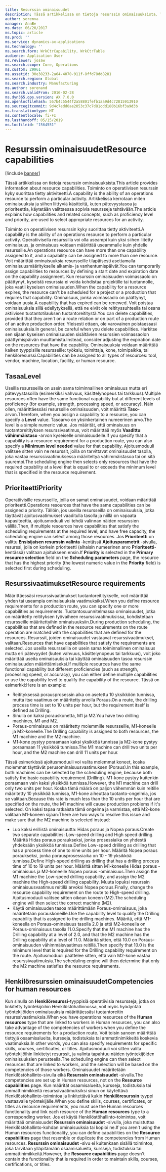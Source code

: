 ```yaml
---
title: Resurssin ominaisuudet
description: Tässä artikkelissa on tietoja resurssin ominaisuuksista. Toiminto on operatiivisen resurssin kyky suorittaa tietty aktiviteetti. Artikkelissa kerrotaan miten ominaisuuksia ja siihen liittyviä käsitteitä, kuten pätevyystasoa ja prioriteettia, käytetään valittaessa sopivia resursseja tehtävään.
author: sorenva
manager: AnnBe
ms.date: 06/20/2017
ms.topic: article
ms.prod: ''
ms.service: dynamics-ax-applications
ms.technology: ''
ms.search.form: WrkCtrCapability, WrkCtrTable
audience: Application User
ms.reviewer: josaw
ms.search.scope: Core, Operations
ms.custom: 29961
ms.assetid: 30e38233-2a64-4070-911f-8ffd78dd8281
ms.search.region: Global
ms.search.industry: Manufacturing
ms.author: sorenand
ms.search.validFrom: 2016-02-28
ms.dyn365.ops.version: AX 7.0.0
ms.openlocfilehash: 567b4c5544f2a58801fefb1aa9d4c72815913910
ms.sourcegitcommit: 9d4c7edd0ae2053c37c7d81cdd180b16bf3a9d3b
ms.translationtype: HT
ms.contentlocale: fi-FI
ms.lasthandoff: 05/15/2019
ms.locfileid: "1564551"
---
```

# <a name="resource-capabilities"></a><span data-ttu-id="47d49-105">Resurssin ominaisuudet</span><span class="sxs-lookup"><span data-stu-id="47d49-105">Resource capabilities</span></span>

[!include [banner](../includes/banner.md)]

<span data-ttu-id="47d49-106">Tässä artikkelissa on tietoja resurssin ominaisuuksista.</span><span class="sxs-lookup"><span data-stu-id="47d49-106">This article provides information about resource capabilities.</span></span> <span data-ttu-id="47d49-107">Toiminto on operatiivisen resurssin kyky suorittaa tietty aktiviteetti.</span><span class="sxs-lookup"><span data-stu-id="47d49-107">A capability is the ability of an operations resource to perform a particular activity.</span></span> <span data-ttu-id="47d49-108">Artikkelissa kerrotaan miten ominaisuuksia ja siihen liittyviä käsitteitä, kuten pätevyystasoa ja prioriteettia, käytetään valittaessa sopivia resursseja tehtävään.</span><span class="sxs-lookup"><span data-stu-id="47d49-108">The article explains how capabilities and related concepts, such as proficiency level and priority, are used to select appropriate resources for an activity.</span></span>

<span data-ttu-id="47d49-109">Toiminto on operatiivisen resurssin kyky suorittaa tietty aktiviteetti.</span><span class="sxs-lookup"><span data-stu-id="47d49-109">A capability is the ability of an operations resource to perform a particular activity.</span></span> <span data-ttu-id="47d49-110">Operatiivisella resurssilla voi olla useampi kuin yksi siihen liitetty ominaisuus, ja ominaisuus voidaan määrittää useammalle kuin yhdelle resurssille.</span><span class="sxs-lookup"><span data-stu-id="47d49-110">An operations resource can have more than one capability assigned to it, and a capability can be assigned to more than one resource.</span></span> <span data-ttu-id="47d49-111">Voit määrittää ominaisuuksia resursseille tilapäisesti asettamalla ominaisuusmääritykselle alkamis- ja vanhentumispäivät.</span><span class="sxs-lookup"><span data-stu-id="47d49-111">You can temporarily assign capabilities to resources by defining a start date and expiration date on the capability assignment.</span></span> <span data-ttu-id="47d49-112">Kun resurssin ominaisuuden voimassaolo on päättynyt, kyseistä resurssia ei voida kohdistaa projektille tai tuotannolle, joka vaatii kyseisen ominaisuuden.</span><span class="sxs-lookup"><span data-stu-id="47d49-112">When the capability for a resource expires, the resource can't be scheduled for a project or a production that requires that capability.</span></span> <span data-ttu-id="47d49-113">Ominaisuus, jonka voimassaolo on päättynyt, voidaan uusia.</span><span class="sxs-lookup"><span data-stu-id="47d49-113">A capability that has expired can be renewed.</span></span> <span data-ttu-id="47d49-114">Voit poistaa ominaisuuksia sillä edellytyksellä, että ne eivät ole reitityssuhteella tai osana aktiivisen tuotantotilauksen tuotantoreititystä.</span><span class="sxs-lookup"><span data-stu-id="47d49-114">You can delete capabilities, provided that they aren't on a route relation or on part of a production route of an active production order.</span></span> <span data-ttu-id="47d49-115">Yleisesti ottaen, ole varovainen poistaessasi ominaisuuksia.</span><span class="sxs-lookup"><span data-stu-id="47d49-115">In general, be careful when you delete capabilities.</span></span> <span data-ttu-id="47d49-116">Harkitse sen sijaan kyseisen ominaisuuden sisältävien resurssien voimassaolon päättymispäivän muuttamista.</span><span class="sxs-lookup"><span data-stu-id="47d49-116">Instead, consider adjusting the expiration date on the resources that have the capability.</span></span> <span data-ttu-id="47d49-117">Ominaisuuksia voidaan määrittää kaiken tyyppisille resursseille: työkalu, toimittaja, kone, toimipaikka, tai henkilöresurssi.</span><span class="sxs-lookup"><span data-stu-id="47d49-117">Capabilities can be assigned to all types of resources: tool, vendor, machine, location, facility, or human resource.</span></span>

## <a name="level"></a><span data-ttu-id="47d49-118">Tasaa</span><span class="sxs-lookup"><span data-stu-id="47d49-118">Level</span></span>
<span data-ttu-id="47d49-119">Useilla resursseilla on usein sama toiminnallinen ominaisuus mutta eri pätevyystasoilla (esimerkiksi vahvuus, käsittelynopeus tai tarkkuus).</span><span class="sxs-lookup"><span data-stu-id="47d49-119">Multiple resources often have the same functional capability but at different levels of proficiency (for example, strength, processing speed, or accuracy).</span></span> <span data-ttu-id="47d49-120">Näin ollen, määrittäessäsi resurssille ominaisuuden, voit määrittä **Taso**-arvon.</span><span class="sxs-lookup"><span data-stu-id="47d49-120">Therefore, when you assign a capability to a resource, you can specify a **Level** value.</span></span> <span data-ttu-id="47d49-121">Tasoarvo on yksinkertainen numeerinen arvo.</span><span class="sxs-lookup"><span data-stu-id="47d49-121">The level is a simple numeric value.</span></span> <span data-ttu-id="47d49-122">Jos määrität, että ominaisuus on tuotantoreitityksen resurssivaatimus, voit määrittää myös **Vaadittu vähimmäistaso** -arvon kyseiselle ominaisuudelle.</span><span class="sxs-lookup"><span data-stu-id="47d49-122">If you specify that a capability is a resource requirement for a production route, you can also specify a **Minimum level needed** value for that capability.</span></span> <span data-ttu-id="47d49-123">Ajoitusmoduuli valitsee sitten vain ne resurssit, joilla on tarvittavat ominaisuudet tasolla, joka vastaa resurssivaatimuksessa määriteltyä vähimmäistasoa tai on sitä suurempi.</span><span class="sxs-lookup"><span data-stu-id="47d49-123">The scheduling engine then selects only resources that have the required capability at a level that is equal to or exceeds the minimum level that is specified in the resource requirement.</span></span>

## <a name="priority"></a><span data-ttu-id="47d49-124">Prioriteetti</span><span class="sxs-lookup"><span data-stu-id="47d49-124">Priority</span></span>
<span data-ttu-id="47d49-125">Operatiivisille resursseille, joilla on samat ominaisuudet, voidaan määrittää prioriteetti.</span><span class="sxs-lookup"><span data-stu-id="47d49-125">Operations resources that have the same capabilities can be assigned a priority.</span></span> <span data-ttu-id="47d49-126">Tällöin, jos useilla resursseilla on ominaisuuksia, jotka täyttävät ajoitusvaatimukset vaaditulla tasolla ja niillä on vapaata kapasiteettia, ajoitusmoduuli voi tehdä valinnan näiden resurssien välillä.</span><span class="sxs-lookup"><span data-stu-id="47d49-126">Then, if multiple resources have capabilities that satisfy the scheduling requirements at the required level, and have free capacity, the scheduling engine can select among those resources.</span></span> <span data-ttu-id="47d49-127">Jos **Prioriteetti** on valittu **Ensisijaisen resurssin valinta** -kentässä **Ajoitusparametrit** -sivulla, resurssi, jolla on korkein prioriteetti (alhaisin numeerinen arvo **Prioriteetti**-kentässä) valitaan ajoitukseen ensin.</span><span class="sxs-lookup"><span data-stu-id="47d49-127">If **Priority** is selected in the **Primary resource selection** field on the **Scheduling parameters** page, the resource that has the highest priority (the lowest numeric value in the **Priority** field) is selected first during scheduling.</span></span>

## <a name="resource-requirements"></a><span data-ttu-id="47d49-128">Resurssivaatimukset</span><span class="sxs-lookup"><span data-stu-id="47d49-128">Resource requirements</span></span>
<span data-ttu-id="47d49-129">Määrittäessäsi resurssivaatimukset tuotantoreititykselle, voit määrittää yhden tai useampia ominaisuuksia vaatimuksiksi.</span><span class="sxs-lookup"><span data-stu-id="47d49-129">When you define resource requirements for a production route, you can specify one or more capabilities as requirements.</span></span> <span data-ttu-id="47d49-130">Tuotantosuunnitelmassa ominaisuudet, jotka on määritetty reitityksen työvaiheen resurssivaatimuksissa, kohdistetaan resursseille määritettyihin ominaisuuksiin.</span><span class="sxs-lookup"><span data-stu-id="47d49-130">During production scheduling, the capabilities that are defined in the resource requirements on the route operation are matched with the capabilities that are defined for the resources.</span></span> <span data-ttu-id="47d49-131">Resurssit, joiden ominaisuudet vastaavat resurssivaatimukset, valitaan.</span><span class="sxs-lookup"><span data-stu-id="47d49-131">Resources that have capabilities that satisfy the requirements are selected.</span></span> <span data-ttu-id="47d49-132">Jos useilla resursseilla on usein sama toiminnallinen ominaisuus mutta eri pätevyydet (kuten vahvuus, käsittelynopeus tai tarkkuus), voit joko määrittää useita ominaisuuksia tai käyttää ominaisuuden tasoa resurssin ominaisuuden määrittämiseksi.</span><span class="sxs-lookup"><span data-stu-id="47d49-132">If multiple resources have the same functional capability but different proficiencies (such as strength, processing speed, or accuracy), you can either define multiple capabilities or use the capability level to qualify the capability of the resource.</span></span> <span data-ttu-id="47d49-133">Tässä on esimerkki:</span><span class="sxs-lookup"><span data-stu-id="47d49-133">Here is an example:</span></span>

-   <span data-ttu-id="47d49-134">Reitityksessä porausprosessin aika on asetettu 10 yksikköön tunnissa, mutta itse vaatimus on määritetty arvolla Poraus.</span><span class="sxs-lookup"><span data-stu-id="47d49-134">On a route, the drilling process time is set to 10 units per hour, but the requirement itself is defined as Drilling.</span></span>
-   <span data-ttu-id="47d49-135">Sinulla on kaksi porauskonetta, M1 ja M2.</span><span class="sxs-lookup"><span data-stu-id="47d49-135">You have two drilling machines, M1 and M2.</span></span>
-   <span data-ttu-id="47d49-136">Poraus-ominaisuus on määritetty molemmille resursseille, M1-koneelle ja M2-koneelle.</span><span class="sxs-lookup"><span data-stu-id="47d49-136">The Drilling capability is assigned to both resources, the M1 machine and the M2 machine.</span></span>
-   <span data-ttu-id="47d49-137">M1-kone pystyy poraamaan kaksi yksikköä tunnissa ja M2-kone pystyy poraamaan 11 yksikköä tunnissa.</span><span class="sxs-lookup"><span data-stu-id="47d49-137">The M1 machine can drill two units per hour, and the M2 machine can drill 11 units per hour.</span></span>

<span data-ttu-id="47d49-138">Tässä esimerkissä ajoitusmoduuli voi valita molemmat koneet, koska molemmat täyttävät perusominaisuusvaatimuksen (Poraus).</span><span class="sxs-lookup"><span data-stu-id="47d49-138">In this example, both machines can be selected by the scheduling engine, because both satisfy the basic capability requirement (Drilling).</span></span> <span data-ttu-id="47d49-139">M1-kone pystyy kuitenkin poraamaan vain kaksi yksikköä tunnissa.</span><span class="sxs-lookup"><span data-stu-id="47d49-139">However, the M1 machine can drill only two units per hour.</span></span> <span data-ttu-id="47d49-140">Koska tämä määrä on paljon vähemmän kuin reitille määritetty 10 yksikköä tunnissa, M1-kone aiheuttaa tuotanto-ongelmia, jos se valitaan.</span><span class="sxs-lookup"><span data-stu-id="47d49-140">Because this rate is much less than the 10 units per hour that are specified on the route, the M1 machine will cause production problems if it's selected.</span></span> <span data-ttu-id="47d49-141">On kaksi tapaa ratkaista tämä ongelma ja varmistaa, että M2-kone valitaan M1-koneen sijaan:</span><span class="sxs-lookup"><span data-stu-id="47d49-141">There are two ways to resolve this issue and make sure that the M2 machine is selected instead:</span></span>

-   <span data-ttu-id="47d49-142">Luo kaksi erillistä ominaisuutta: Hidas poraus ja Nopea poraus.</span><span class="sxs-lookup"><span data-stu-id="47d49-142">Create two separate capabilities: Low-speed drilling and High speed drilling.</span></span> <span data-ttu-id="47d49-143">Määritä Hidas poraus poraukseksi, jonka prosessiaika on yhdestä yhdeksään yksikköä tunnissa.</span><span class="sxs-lookup"><span data-stu-id="47d49-143">Define Low-speed drilling as drilling that has a process time of one to nine units per hour.</span></span> <span data-ttu-id="47d49-144">Määritä Nopea poraus poraukseksi, jonka porausprosessiaika on 10 - 19 yksikköä tunnissa.</span><span class="sxs-lookup"><span data-stu-id="47d49-144">Define High-speed drilling as drilling that has a drilling process time of 10 to 19 units per hour.</span></span> <span data-ttu-id="47d49-145">Määritä sitten M1-koneelle Hidas poraus -ominaisuus ja M2-koneelle Nopea poraus -ominaisuus.</span><span class="sxs-lookup"><span data-stu-id="47d49-145">Then assign the M1 machine the Low-speed drilling capability, and assign the M2 machine the High-speed drilling capability.</span></span> <span data-ttu-id="47d49-146">Muuta lopuksi resurssin ominaisuusvaatimus reitillä arvoksi Nopea poraus.</span><span class="sxs-lookup"><span data-stu-id="47d49-146">Finally, change the resource capability requirement on the route to High-speed drilling.</span></span> <span data-ttu-id="47d49-147">Ajoitusmoduuli valitsee sitten oikean koneen (M2).</span><span class="sxs-lookup"><span data-stu-id="47d49-147">The scheduling engine will then select the correct machine (M2).</span></span>
-   <span data-ttu-id="47d49-148">Käytä ominaisuuden tasoa määrittämään Poraus-ominaisuus, joka määritetään porauskoneille.</span><span class="sxs-lookup"><span data-stu-id="47d49-148">Use the capability level to qualify the Drilling capability that is assigned to the drilling machines.</span></span> <span data-ttu-id="47d49-149">Määritä, että M1-koneella on Poraus-ominaisuus tasolla 2.0 ja että M2-koneella on Poraus-ominaisuus tasolla 11.0.</span><span class="sxs-lookup"><span data-stu-id="47d49-149">Specify that the M1 machine has the Drilling capability at a level of 2.0, and that the M2 machine has the Drilling capability at a level of 11.0.</span></span> <span data-ttu-id="47d49-150">Määritä sitten, että 10.0 on Poraus-ominaisuuden vähimmäisvaatimus reitillä.</span><span class="sxs-lookup"><span data-stu-id="47d49-150">Then specify that 10.0 is the minimum level that is required for the Drilling capability requirement on the route.</span></span> <span data-ttu-id="47d49-151">Ajoitusmoduuli päättelee sitten, että vain M2-kone vastaa resurssivaatimuksia.</span><span class="sxs-lookup"><span data-stu-id="47d49-151">The scheduling engine will then determine that only the M2 machine satisfies the resource requirements.</span></span>

## <a name="competencies-for-human-resources"></a><span data-ttu-id="47d49-152">Henkilöresurssien ominaisuudet</span><span class="sxs-lookup"><span data-stu-id="47d49-152">Competencies for human resources</span></span>
<span data-ttu-id="47d49-153">Kun sinulla on **Henkilöresurssi**-tyyppisiä operatiivisia resursseja, jotka on linkitetty työntekijöihin Henkilöstöhallinnossa, voit myös hyödyntää työntekijöiden ominaisuuksia määrittäessäsi tuotantoreitin resurssivaatimuksia.</span><span class="sxs-lookup"><span data-stu-id="47d49-153">When you have operations resources of the **Human resources** type that are linked to workers in Human resources, you can also take advantage of the competencies of workers when you define the resource requirements for a production route.</span></span> <span data-ttu-id="47d49-154">Voit toisin sanoen määrittää tiettyjä osaamisalueita, kursseja, todistuksia tai ammattinimikkeitä koskevia vaatimuksia.</span><span class="sxs-lookup"><span data-stu-id="47d49-154">In other words, you can also specify requirements for specific skills, courses, certificates, or titles.</span></span> <span data-ttu-id="47d49-155">Ajoitusmoduuli voi sitten valita työntekijöihin linkitetyt resurssit, ja valinta tapahtuu näiden työntekijöiden ominaisuuksien perusteella.</span><span class="sxs-lookup"><span data-stu-id="47d49-155">The scheduling engine can then select resources that are linked to workers, and the selection will be based on the competencies of those workers.</span></span> <span data-ttu-id="47d49-156">Ominaisuudet määritetään Henkilöstöhallinto-sivulla eikä **Resurssin ominaisuudet** -sivulla.</span><span class="sxs-lookup"><span data-stu-id="47d49-156">The competencies are set up in Human resources, not on the **Resource capabilities** page.</span></span> <span data-ttu-id="47d49-157">Kun määrität osaamisalueita, kursseja, todistuksia tai ammattinimikkeitä resurssivaatimuksiksi sinun on käytettävä Henkilöstöhallinto-toimintoa ja linkitettävä kukin **Henkilöresurssin** tyyppi vastaavalle työntekijälle.</span><span class="sxs-lookup"><span data-stu-id="47d49-157">When you define skills, courses, certificates, or titles as resource requirements, you must use the Human resources functionality and link each resource of the **Human resources** type to a corresponding worker.</span></span> <span data-ttu-id="47d49-158">Jos et käytä Henkilöstöhallinto-toimintoa, voit määrittää ominaisuudet **Resurssin ominaisuudet** -sivulla, joka muistuttaa Henkilöstöhallinto-kohdan ominaisuuksia tai kopioi ne.</span><span class="sxs-lookup"><span data-stu-id="47d49-158">If you aren't using the Human resources functionality, you can define capabilities on the **Resource capabilities** page that resemble or duplicate the competencies from Human resources.</span></span> <span data-ttu-id="47d49-159">**Resurssin ominaisuudet** -sivu ei kuitenkaan sisällä toimintoa, joka tarvitaan ylläpitämään osaamisalueita, kursseja, todistuksia tai ammattinimikkeitä.</span><span class="sxs-lookup"><span data-stu-id="47d49-159">However, the **Resource capabilities** page doesn't contain the functionality that is required in order to maintain skills, courses, certifications, or titles.</span></span>



